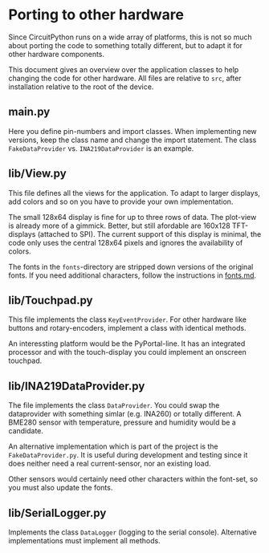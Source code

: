 Porting to other hardware
=========================

Since CircuitPython runs on a wide array of platforms, this is not so
much about porting the code to something totally different, but to adapt
it for other hardware components.

This document gives an overview over the application classes to help
changing the code for other hardware. All files are relative to `src`, after
installation relative to the root of the device.


main.py
-------

Here you define pin-numbers and import classes. When implementing new
versions, keep the class name and change the import statement. The class
`FakeDataProvider` vs. `INA219DataProvider` is an example.


lib/View.py
-----------

This file defines all the views for the application. To adapt to larger
displays, add colors and so on you have to provide your own implementation.

The small 128x64 display is fine for up to three rows of data. The plot-view
is already more of a gimmick. Better, but still afordable are
160x128 TFT-displays (attached to SPI). The current support of this
display is minimal, the code only uses the central 128x64 pixels and
ignores the availability of colors.

The fonts in the `fonts`-directory are stripped down versions of the
original fonts. If you need additional characters, follow the instructions
in [fonts.md](./fonts.md).


lib/Touchpad.py
---------------

This file implements the class `KeyEventProvider`. For other hardware like
buttons and rotary-encoders, implement a class with identical methods.

An interessting platform would be the PyPortal-line. It has an integrated
processor and with the touch-display you could implement an onscreen
touchpad.


lib/INA219DataProvider.py
-------------------------

The file implements the class `DataProvider`. You could swap the dataprovider
with something simlar (e.g. INA260) or totally different. A BME280 sensor with
temperature, pressure and humidity would be a candidate.

An alternative implementation which is part of the project is the
`FakeDataProvider.py`. It is useful during development and testing since it
does neither need a real current-sensor, nor an existing load.

Other sensors would certainly need other characters within the font-set,
so you must also update the fonts.


lib/SerialLogger.py
-------------------

Implements the class `DataLogger` (logging to the serial console).
Alternative implementations must implement all methods.
